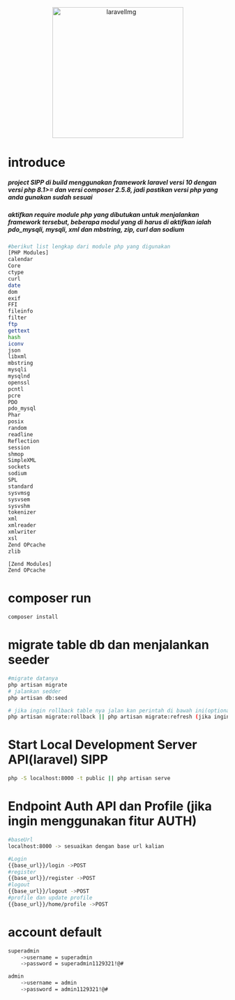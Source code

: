 <div align="center"><img src="https://github.com/syamsulapp/web-usulan-anggaran/assets/38209592/599168b4-80f8-4f0b-9a74-54382c561e5e" alt="laravelImg" style="width: 300px"></div>

# introduce

<h5>project SIPP di build menggunakan framework laravel versi 10 dengan versi php 8.1>= dan versi composer 2.5.8, jadi pastikan versi php yang anda gunakan sudah sesuai</h5>

<h5>
aktifkan require module php yang dibutukan untuk menjalankan framework tersebut, beberapa modul yang di harus di aktifkan ialah pdo_mysqli, mysqli, xml  dan mbstring, zip, curl dan sodium
</h5>

```bash
#berikut list lengkap dari module php yang digunakan
[PHP Modules]
calendar
Core
ctype
curl
date
dom
exif
FFI
fileinfo
filter
ftp
gettext
hash
iconv
json
libxml
mbstring
mysqli
mysqlnd
openssl
pcntl
pcre
PDO
pdo_mysql
Phar
posix
random
readline
Reflection
session
shmop
SimpleXML
sockets
sodium
SPL
standard
sysvmsg
sysvsem
sysvshm
tokenizer
xml
xmlreader
xmlwriter
xsl
Zend OPcache
zlib

[Zend Modules]
Zend OPcache


```

# composer run

```Bash
composer install
```

# migrate table db dan menjalankan seeder

```Bash
#migrate datanya
php artisan migrate
# jalankan sedder
php artisan db:seed

# jika ingin rollback table nya jalan kan perintah di bawah ini(optional)
php artisan migrate:rollback || php artisan migrate:refresh (jika ingin merubah struktur field)

```

# Start Local Development Server API(laravel) SIPP

```Bash
php -S localhost:8000 -t public || php artisan serve
```

# Endpoint Auth API dan Profile (jika ingin menggunakan fitur AUTH)

```Bash
#baseUrl
localhost:8000 -> sesuaikan dengan base url kalian

#Login
{{base_url}}/login ->POST
#register
{{base_url}}/register ->POST
#logout
{{base_url}}/logout ->POST
#profile dan update profile
{{base_url}}/home/profile ->POST

```

# account default

```bash
superadmin
    ->username = superadmin
    ->password = superadmin1129321!@#

admin
    ->username = admin
    ->password = admin1129321!@#
```
